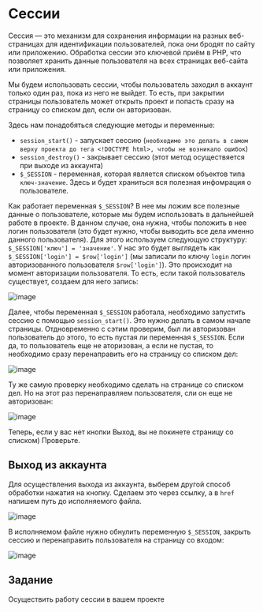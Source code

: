 # Сессии

Сессия — это механизм для сохранения информации на разных веб-страницах для идентификации пользователей, пока они бродят по сайту или приложению. Обработка сессии это ключевой приём в PHP, что позволяет хранить данные пользователя на всех страницах веб-сайта или приложения. 

Мы будем использовать сессии, чтобы пользователь заходил в аккаунт только один раз, пока из него не выйдет. То есть, при закрытии страницы пользователь может открыть проект и попасть сразу на страницу со списком дел, если он авторизован.

Здесь нам понадобяться следующие методы и переменные:

- `session_start()` - запускает сессию (`необходимо это делать в самом верху проекта до тега <!DOCTYPE html>, чтобы не возникало ошибок`)
- `session_destroy()` - закрывает сессию (этот метод осуществяется при выходе из аккаунта)
- `$_SESSION` - переменная, которая является списком объектов типа `ключ-значение`. Здесь и будет храниться вся полезная инфомрация о пользователе.

Как работает переменная `$_SESSION`? В нее мы ложим все полезные данные о пользователе, которые мы будем использовать в дальнейшей работе в проекте. В данном случае, она нужна, чтобы положить в нее логин пользователя (это будет нужно, чтобы выводить все дела именно данного пользователя). Для этого используем следующую структуру: `$_SESSION['ключ'] = 'значение'`. У нас это будет выглядеть как `$_SESSION['login'] = $row['login']` (мы записали по ключу `login` логин авторизованного пользователя `$row['login']`). Это происходит на момент авторизации пользователя. То есть, если такой пользователь существует, создаем для него запись:

![image](https://user-images.githubusercontent.com/47351812/229352650-9fd0724e-7450-4760-a6d9-cfc4798298be.png)

Далее, чтобы переменная `$_SESSION` работала, необходимо запустить сессию с помощью `session_start()`. Это нужно делать в самом начале страницы. Отдновременно с сэтим проверим, был ли авторизован пользователь до этого, то есть пустая ли переменная `$_SESSION`. Если да, то пользователь еще не аторизован, а если не пустая, то необходимо сразу перенаправить его на страницу со списком дел:

![image](https://user-images.githubusercontent.com/47351812/229352811-89c7684d-047b-49f1-a327-da1c2df2bc0c.png)

Ту же самую проверку необходимо сделать на странице со списком дел. Но на этот раз перенаправляем пользователя, сли он еще не авторизован:

![image](https://user-images.githubusercontent.com/47351812/229352867-f432de04-61f1-4859-a3a7-17e84b58bb40.png)

Теперь, если у вас нет кнопки Выход, вы не покинете страницу со списком) Проверьте.

## Выход из аккаунта

Для осуществления выхода из аккаунта, выберем другой способ обработки нажатия на кнопку. Сделаем это через ссылку, а в `href` напишем путь до исполняемого файла. 

![image](https://user-images.githubusercontent.com/47351812/229352959-14b90b87-e876-481f-a250-b770f1fe7533.png)

В исполняемом файле нужно обнулить переменную `$_SESSION`, закрыть сессию и перенаправить пользователя на страницу со входом:

![image](https://user-images.githubusercontent.com/47351812/229352993-0be07ac0-9f08-4ba8-acfe-003d18ff41e2.png)

## Задание

Осуществить работу сессии в вашем проекте
